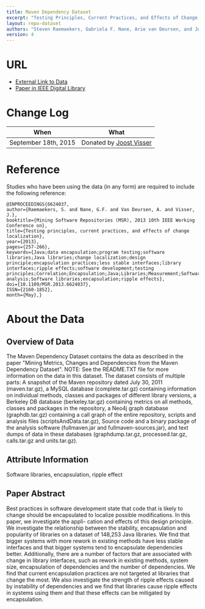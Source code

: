 ```yaml
---
title: Maven Dependency Dataset
excerpt: "Testing Principles, Current Practices, and Effects of Change Localization"
layout: repo-dataset
authors: "Steven Raemaekers, Gabriela F. Nane, Arie van Deursen, and Joost Visser"
version: 4
---
```


# URL

* [External Link to Data](http://data.3tu.nl/repository/uuid:68a0e837-4fda-407a-949e-a159546e67b6)
* [Paper in IEEE Digital Library](http://ieeexplore.ieee.org/stamp/stamp.jsp?tp=&arnumber=6624037)

# Change Log

When | What
---- | ----
September 18th, 2015 | Donated by [Joost Visser](mailto:j.visser@sig.eu)

# Reference

Studies who have been using the data (in any form) are required to include the following reference:

```
@INPROCEEDINGS{6624037,
author={Raemaekers, S. and Nane, G.F. and Van Deursen, A. and Visser, J.},
booktitle={Mining Software Repositories (MSR), 2013 10th IEEE Working Conference on},
title={Testing principles, current practices, and effects of change localization},
year={2013},
pages={257-266},
keywords={Java;data encapsulation;program testing;software libraries;Java libraries;change localization;design principle;encapsulation practices;less stable interfaces;library interfaces;ripple effects;software development;testing principles;Correlation;Encapsulation;Java;Libraries;Measurement;Software;Stability analysis;Software libraries;encapsulation;ripple effects},
doi={10.1109/MSR.2013.6624037},
ISSN={2160-1852},
month={May},}
```

# About the Data

## Overview of Data

The Maven Dependency Dataset contains the data as described in the paper "Mining Metrics, Changes and Dependencies from the Maven Dependency Dataset".
NOTE: See the README.TXT file for more information on the data in this dataset.
The dataset consists of multiple parts: A snapshot of the Maven repository dated July 30, 2011 (maven.tar.gz), a MySQL database (complete.tar.gz) containing information on individual methods, classes and packages of different library versions, a Berkeley DB database (berkeley.tar.gz) containing metrics on all methods, classes and packages in the repository, a Neo4j graph database (graphdb.tar.gz) containing a call graph of the entire repository, scripts and analysis files (scriptsAndData.tar.gz), Source code and a binary package of the analysis software (fullmaven.jar and fullmaven-sources.jar), and text dumps of data in these databases (graphdump.tar.gz, processed.tar.gz, calls.tar.gz and units.tar.gz).

## Attribute Information

Software libraries, encapsulation, ripple effect

## Paper Abstract

Best practices in software development state that
code that is likely to change should be encapsulated to localize
possible modifications. In this paper, we investigate the appli-
cation and effects of this design principle. We investigate the
relationship between the stability, encapsulation and popularity
of libraries on a dataset of 148,253 Java libraries. We find that
bigger systems with more rework in existing methods have less
stable interfaces and that bigger systems tend to encapsulate
dependencies better. Additionally, there are a number of factors
that are associated with change in library interfaces, such
as rework in existing methods, system size, encapsulation of
dependencies and the number of dependencies. We find that
current encapsulation practices are not targeted at libraries that
change the most. We also investigate the strength of ripple effects
caused by instability of dependencies and we find that libraries
cause ripple effects in systems using them and that these effects
can be mitigated by encapsulation.
